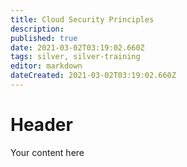 ```yaml
---
title: Cloud Security Principles
description: 
published: true
date: 2021-03-02T03:19:02.660Z
tags: silver, silver-training
editor: markdown
dateCreated: 2021-03-02T03:19:02.660Z
---
```


# Header
Your content here